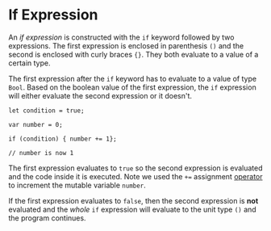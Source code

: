 # If Expression
An *if expression* is constructed with the `if` keyword followed by two expressions. The first expression is enclosed in parenthesis `()` and the second is enclosed with curly braces `{}`. They both evaluate to a value of a certain type.

The first expression after the `if` keyword has to evaluate to a value of type `Bool`. Based on the boolean value of the first expression, the `if` expression will either evaluate the second expression or it doesn't.  

```motoko
let condition = true;

var number = 0;

if (condition) { number += 1};

// number is now 1
```

The first expression evaluates to `true` so the second expression is evaluated and the code inside it is executed. Note we used the `+=` assignment [operator](operators.html) to increment the mutable variable `number`. 

If the first expression evaluates to `false`, then the second expression is **not** evaluated and the *whole* `if` expression will evaluate to the unit type `()` and the program continues.
